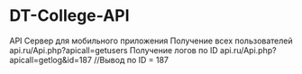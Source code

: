 ﻿# DT-College-API
API Сервер для мобильного приложения
Получение всех пользователей api.ru/Api.php?apicall=getusers
Получение логов по ID api.ru/Api.php?apicall=getlog&id=187 //Вывод по ID = 187
